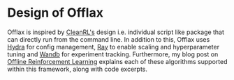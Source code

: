 # Design of Offlax

Offlax is inspired by [CleanRL's](https://github.com/vwxyzjn/cleanrl/) design i.e. individual script like package that can directly run from the command line. In addition to this, Offlax uses [Hydra](https://hydra.cc) for config management, [Ray](https://ray.io) to enable scaling and hyperparameter tuning and [Wandb](https://wandb.ai) for experiment tracking. Furthermore, my blog post on [Offline Reinforcement Learning](https://vballoli.github.io/research-recap/posts/offline-rl/) explains each of these algorithms supported within this framework, along with code excerpts.

